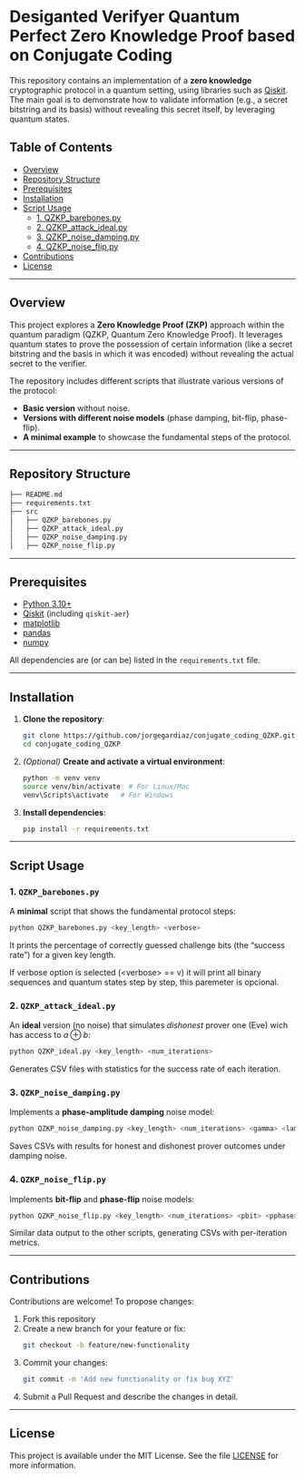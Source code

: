 # Desiganted Verifyer Quantum Perfect Zero Knowledge Proof based on Conjugate Coding

This repository contains an implementation of a **zero knowledge** cryptographic protocol in a quantum setting, using libraries such as [Qiskit](https://qiskit.org/). The main goal is to demonstrate how to validate information (e.g., a secret bitstring and its basis) without revealing this secret itself, by leveraging quantum states.

## Table of Contents
- [Overview](#overview)
- [Repository Structure](#repository-structure)
- [Prerequisites](#prerequisites)
- [Installation](#installation)
- [Script Usage](#script-usage)
  - [1. QZKP_barebones.py](#1-qzkp_barebonespy)
  - [2. QZKP_attack_ideal.py](#2-qzkp_idealpy)
  - [3. QZKP_noise_damping.py](#3-qzkp_noise_dampingpy)
  - [4. QZKP_noise_flip.py](#4-qzkp_noise_flippy)
- [Contributions](#contributions)
- [License](#license)

---

## Overview

This project explores a **Zero Knowledge Proof (ZKP)** approach within the quantum paradigm (QZKP, Quantum Zero Knowledge Proof). It leverages quantum states to prove the possession of certain information (like a secret bitstring and the basis in which it was encoded) without revealing the actual secret to the verifier.

The repository includes different scripts that illustrate various versions of the protocol:

- **Basic version** without noise.
- **Versions with different noise models** (phase damping, bit-flip, phase-flip).
- **A minimal example** to showcase the fundamental steps of the protocol.

---

## Repository Structure

```bash
├── README.md
├── requirements.txt
├── src
│   ├── QZKP_barebones.py
│   ├── QZKP_attack_ideal.py
│   ├── QZKP_noise_damping.py
│   ├── QZKP_noise_flip.py
```
---

## Prerequisites

- [Python 3.10+](https://www.python.org/)
- [Qiskit](https://qiskit.org/) (including `qiskit-aer`)
- [matplotlib](https://matplotlib.org/)
- [pandas](https://pandas.pydata.org/)
- [numpy](https://numpy.org/)

All dependencies are (or can be) listed in the `requirements.txt` file.

---

## Installation

1. **Clone the repository**:
   ```bash
   git clone https://github.com/jorgegardiaz/conjugate_coding_QZKP.git
   cd conjugate_coding_QZKP
   ```
2. *(Optional)* **Create and activate a virtual environment**:
   ```bash
   python -m venv venv
   source venv/bin/activate  # For Linux/Mac
   venv\Scripts\activate   # For Windows
   ```
3. **Install dependencies**:
   ```bash
   pip install -r requirements.txt
   ```

---

## Script Usage

### 1. `QZKP_barebones.py`
A **minimal** script that shows the fundamental protocol steps:
```bash
python QZKP_barebones.py <key_length> <verbose>
```
It prints the percentage of correctly guessed challenge bits (the “success rate”) for a given key length.

If verbose option is selected (\<verbose\> == v) it will print all binary sequences and quantum states step by step, this paremeter is opcional. 

### 2. `QZKP_attack_ideal.py`
An **ideal** version (no noise) that simulates *dishonest* prover one (Eve) wich has access to $a\oplus b$:
```bash
python QZKP_ideal.py <key_length> <num_iterations>
```
Generates CSV files with statistics for the success rate of each iteration.

### 3. `QZKP_noise_damping.py`
Implements a **phase-amplitude damping** noise model:
```bash
python QZKP_noise_damping.py <key_length> <num_iterations> <gamma> <lambda>
```
Saves CSVs with results for honest and dishonest prover outcomes under damping noise.

### 4. `QZKP_noise_flip.py`
Implements **bit-flip** and **phase-flip** noise models:
```bash
python QZKP_noise_flip.py <key_length> <num_iterations> <pbit> <pphase>
```
Similar data output to the other scripts, generating CSVs with per-iteration metrics.

---

## Contributions
Contributions are welcome! To propose changes:
1. Fork this repository
2. Create a new branch for your feature or fix:
   ```bash
   git checkout -b feature/new-functionality
   ```
3. Commit your changes:
   ```bash
   git commit -m 'Add new functionality or fix bug XYZ'
   ```
4. Submit a Pull Request and describe the changes in detail.

---

## License
This project is available under the MIT License. See the file [LICENSE](LICENSE) for more information.
